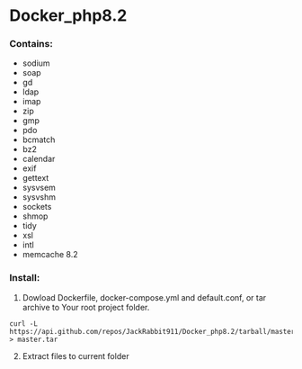 # Docker_php8.2

### Contains:

- sodium
- soap
- gd
- ldap
- imap
- zip
- gmp
- pdo
- bcmatch
- bz2
- calendar
- exif
- gettext
- sysvsem
- sysvshm
- sockets
- shmop
- tidy
- xsl
- intl
- memcache 8.2

### Install:
1. Dowload Dockerfile, docker-compose.yml and default.conf, or tar archive to Your root project folder.
```
curl -L https://api.github.com/repos/JackRabbit911/Docker_php8.2/tarball/master > master.tar
```
2. Extract files to current folder
